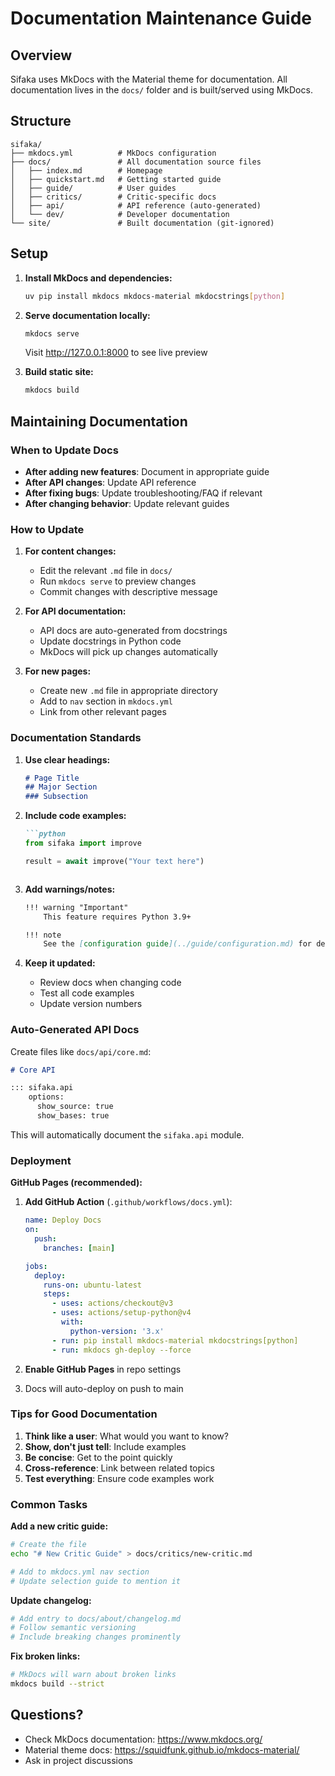 # Documentation Maintenance Guide

## Overview

Sifaka uses MkDocs with the Material theme for documentation. All documentation lives in the `docs/` folder and is built/served using MkDocs.

## Structure

```
sifaka/
├── mkdocs.yml          # MkDocs configuration
├── docs/               # All documentation source files
│   ├── index.md        # Homepage
│   ├── quickstart.md   # Getting started guide
│   ├── guide/          # User guides
│   ├── critics/        # Critic-specific docs
│   ├── api/            # API reference (auto-generated)
│   └── dev/            # Developer documentation
└── site/               # Built documentation (git-ignored)
```

## Setup

1. **Install MkDocs and dependencies:**
   ```bash
   uv pip install mkdocs mkdocs-material mkdocstrings[python]
   ```

2. **Serve documentation locally:**
   ```bash
   mkdocs serve
   ```
   Visit http://127.0.0.1:8000 to see live preview

3. **Build static site:**
   ```bash
   mkdocs build
   ```

## Maintaining Documentation

### When to Update Docs

- **After adding new features**: Document in appropriate guide
- **After API changes**: Update API reference
- **After fixing bugs**: Update troubleshooting/FAQ if relevant
- **After changing behavior**: Update relevant guides

### How to Update

1. **For content changes:**
   - Edit the relevant `.md` file in `docs/`
   - Run `mkdocs serve` to preview changes
   - Commit changes with descriptive message

2. **For API documentation:**
   - API docs are auto-generated from docstrings
   - Update docstrings in Python code
   - MkDocs will pick up changes automatically

3. **For new pages:**
   - Create new `.md` file in appropriate directory
   - Add to `nav` section in `mkdocs.yml`
   - Link from other relevant pages

### Documentation Standards

1. **Use clear headings:**
   ```markdown
   # Page Title
   ## Major Section
   ### Subsection
   ```

2. **Include code examples:**
   ```markdown
   ```python
   from sifaka import improve
   
   result = await improve("Your text here")
   ```
   ```

3. **Add warnings/notes:**
   ```markdown
   !!! warning "Important"
       This feature requires Python 3.9+
   
   !!! note
       See the [configuration guide](../guide/configuration.md) for details.
   ```

4. **Keep it updated:**
   - Review docs when changing code
   - Test all code examples
   - Update version numbers

### Auto-Generated API Docs

Create files like `docs/api/core.md`:

```markdown
# Core API

::: sifaka.api
    options:
      show_source: true
      show_bases: true
```

This will automatically document the `sifaka.api` module.

### Deployment

**GitHub Pages (recommended):**

1. **Add GitHub Action** (`.github/workflows/docs.yml`):
   ```yaml
   name: Deploy Docs
   on:
     push:
       branches: [main]
   
   jobs:
     deploy:
       runs-on: ubuntu-latest
       steps:
         - uses: actions/checkout@v3
         - uses: actions/setup-python@v4
           with:
             python-version: '3.x'
         - run: pip install mkdocs-material mkdocstrings[python]
         - run: mkdocs gh-deploy --force
   ```

2. **Enable GitHub Pages** in repo settings
3. Docs will auto-deploy on push to main

### Tips for Good Documentation

1. **Think like a user**: What would you want to know?
2. **Show, don't just tell**: Include examples
3. **Be concise**: Get to the point quickly
4. **Cross-reference**: Link between related topics
5. **Test everything**: Ensure code examples work

### Common Tasks

**Add a new critic guide:**
```bash
# Create the file
echo "# New Critic Guide" > docs/critics/new-critic.md

# Add to mkdocs.yml nav section
# Update selection guide to mention it
```

**Update changelog:**
```bash
# Add entry to docs/about/changelog.md
# Follow semantic versioning
# Include breaking changes prominently
```

**Fix broken links:**
```bash
# MkDocs will warn about broken links
mkdocs build --strict
```

## Questions?

- Check MkDocs documentation: https://www.mkdocs.org/
- Material theme docs: https://squidfunk.github.io/mkdocs-material/
- Ask in project discussions